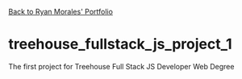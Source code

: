[Back to Ryan Morales' Portfolio](https://www.google.com "Ryan Morales' Portfolio")
# treehouse_fullstack_js_project_1
The first project for Treehouse Full Stack JS Developer Web Degree
